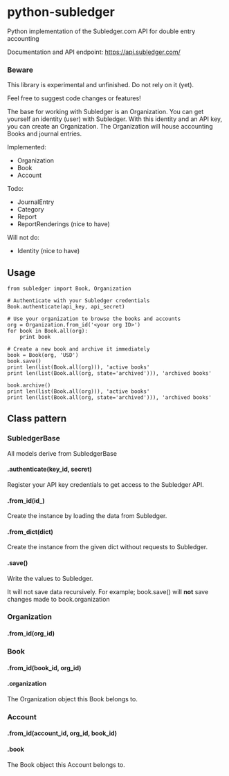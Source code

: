 python-subledger
================

Python implementation of the Subledger.com API for double entry accounting

Documentation and API endpoint: https://api.subledger.com/

### Beware ###
This library is experimental and unfinished. Do not rely on it (yet).

Feel free to suggest code changes or features!

The base for working with Subledger is an Organization. You can get yourself an 
identity (user) with Subledger. With this identity and an API key, you can 
create an Organization. The Organization will house accounting Books and journal 
entries.

Implemented:
* Organization
* Book
* Account

Todo:
* JournalEntry
* Category
* Report
* ReportRenderings (nice to have)

Will not do:
* Identity (nice to have)

## Usage ##

    from subledger import Book, Organization
    
    # Authenticate with your Subledger credentials
    Book.authenticate(api_key, api_secret)
    
    # Use your organization to browse the books and accounts
    org = Organization.from_id('<your org ID>')
    for book in Book.all(org):
        print book
    
    # Create a new book and archive it immediately
    book = Book(org, 'USD')
    book.save()
    print len(list(Book.all(org))), 'active books'
    print len(list(Book.all(org, state='archived'))), 'archived books'

    book.archive()
    print len(list(Book.all(org))), 'active books'
    print len(list(Book.all(org, state='archived'))), 'archived books'
    

## Class pattern ##

### SubledgerBase ###
All models derive from SubledgerBase
#### .authenticate(key_id, secret)
Register your API key credentials to get access to the Subledger API.

#### .from_id(id_)
Create the instance by loading the data from Subledger. 

#### .from_dict(dict)
Create the instance from the given dict without requests to Subledger. 

#### .save()
Write the values to Subledger. 

It will not save data recursively. For example;
    book.save()
will **not** save changes made to book.organization

### Organization ###
#### .from_id(org_id)

### Book ###
#### .from_id(book_id, org_id)
#### .organization
The Organization object this Book belongs to.

### Account ###
#### .from_id(account_id, org_id, book_id)
#### .book
The Book object this Account belongs to.

